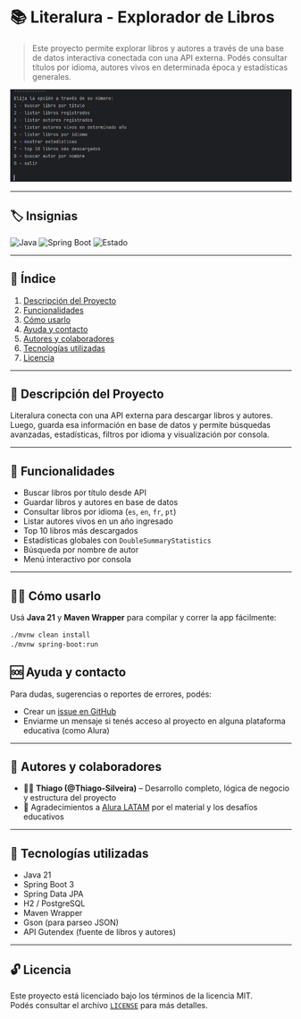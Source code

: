 # 📚 Literalura - Explorador de Libros

> Este proyecto permite explorar libros y autores a través de una base de datos interactiva conectada con una API externa. Podés consultar títulos por idioma, autores vivos en determinada época y estadísticas generales.

![Portada del Proyecto](https://github.com/CristianEstMaida/Literalura/blob/main/literalura.png)

---

## 🏷️ Insignias

![Java](https://img.shields.io/badge/Java-21-blue)
![Spring Boot](https://img.shields.io/badge/Spring%20Boot-3.0-brightgreen)
![Estado](https://img.shields.io/badge/estado-finalizado-brightgreen)

---

## 📑 Índice

1. [Descripción del Proyecto](#-descripción-del-proyecto)
2. [Funcionalidades](#-funcionalidades)
3. [Cómo usarlo](#-cómo-usarlo)
4. [Ayuda y contacto](#-ayuda-y-contacto)
5. [Autores y colaboradores](#-autores-y-colaboradores)
6. [Tecnologías utilizadas](#-tecnologías-utilizadas)
7. [Licencia](#-licencia)

---

## 🧾 Descripción del Proyecto

Literalura conecta con una API externa para descargar libros y autores. Luego, guarda esa información en base de datos y permite búsquedas avanzadas, estadísticas, filtros por idioma y visualización por consola.

---

## 🧰 Funcionalidades

- Buscar libros por título desde API
- Guardar libros y autores en base de datos
- Consultar libros por idioma (`es`, `en`, `fr`, `pt`)
- Listar autores vivos en un año ingresado
- Top 10 libros más descargados
- Estadísticas globales con `DoubleSummaryStatistics`
- Búsqueda por nombre de autor
- Menú interactivo por consola

---

## 🧑‍💻 Cómo usarlo

Usá **Java 21** y **Maven Wrapper** para compilar y correr la app fácilmente:

```bash
./mvnw clean install
./mvnw spring-boot:run
```

## 🆘 Ayuda y contacto
Para dudas, sugerencias o reportes de errores, podés:

- Crear un [issue en GitHub](https://github.com/CristianEstMaida/Literalura/issues)
- Enviarme un mensaje si tenés acceso al proyecto en alguna plataforma educativa (como Alura)

---

## 👥 Autores y colaboradores

- 👨‍💻 **Thiago (@Thiago-Silveira)** – Desarrollo completo, lógica de negocio y estructura del proyecto
- 🙌 Agradecimientos a [Alura LATAM](https://www.aluracursos.com/) por el material y los desafíos educativos

---

## 🔧 Tecnologías utilizadas

- Java 21
- Spring Boot 3
- Spring Data JPA
- H2 / PostgreSQL
- Maven Wrapper
- Gson (para parseo JSON)
- API Gutendex (fuente de libros y autores)

---

## 🔓 Licencia

Este proyecto está licenciado bajo los términos de la licencia MIT.  
Podés consultar el archivo [`LICENSE`](LICENSE) para más detalles.

